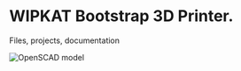 # WIPKAT Bootstrap 3D Printer. 
Files, projects, documentation

![OpenSCAD model](https://github.com/limitz/bootstrap/assets/634038/9fc1bcc6-4393-40d9-a421-be9a45c7b09b)
